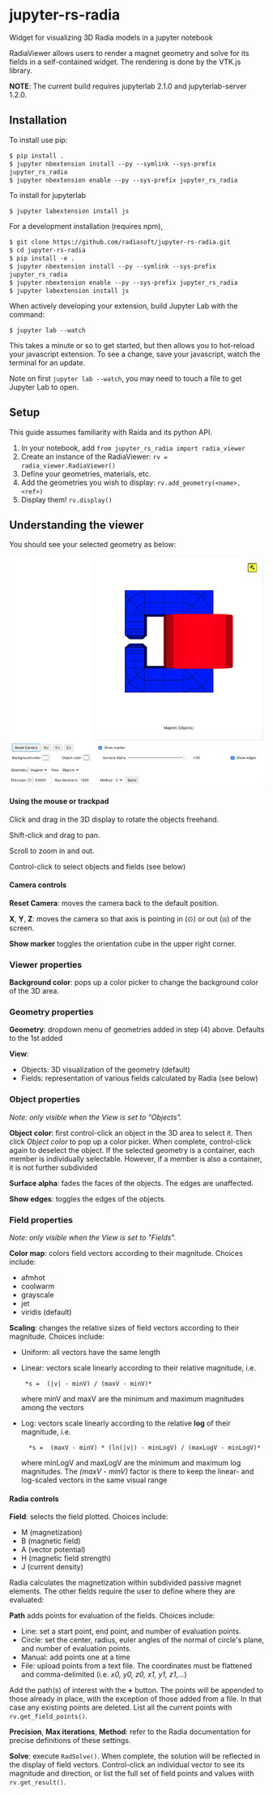 jupyter-rs-radia
===============================

Widget for visualizing 3D Radia models in a jupyter notebook

RadiaViewer allows users to render a magnet geometry and solve for its fields in a self-contained widget. The rendering is done by the VTK.js library.

**NOTE**: The current build requires jupyterlab 2.1.0 and jupyterlab-server 1.2.0. 

Installation
------------

To install use pip:

    $ pip install .
    $ jupyter nbextension install --py --symlink --sys-prefix jupyter_rs_radia
    $ jupyter nbextension enable --py --sys-prefix jupyter_rs_radia

To install for jupyterlab

    $ jupyter labextension install js

For a development installation (requires npm),

    $ git clone https://github.com/radiasoft/jupyter-rs-radia.git
    $ cd jupyter-rs-radia
    $ pip install -e .
    $ jupyter nbextension install --py --symlink --sys-prefix jupyter_rs_radia
    $ jupyter nbextension enable --py --sys-prefix jupyter_rs_radia
    $ jupyter labextension install js

When actively developing your extension, build Jupyter Lab with the command:

    $ jupyter lab --watch

This takes a minute or so to get started, but then allows you to hot-reload your javascript extension.
To see a change, save your javascript, watch the terminal for an update.

Note on first `jupyter lab --watch`, you may need to touch a file to get Jupyter Lab to open.

Setup
------------
This guide assumes familiarity with Raida and its python API.

1. In your notebook, add `from jupyter_rs_radia import radia_viewer`
2. Create an instance of the RadiaViewer: `rv = radia_viewer.RadiaViewer()`
3. Define your geometries, materials, etc.
4. Add the geometries you wish to display: `rv.add_geometry(<name>, <ref>)`
5. Display them! `rv.display()`

Understanding the viewer
------------
You should see your selected geometry as below:

![Radia_Example05](https://github.com/radiasoft/jupyter-rs-radia/blob/master/examples/Radia_Example05.png)

#### Using the mouse or trackpad
Click and drag in the 3D display to rotate the objects freehand.

Shift-click and drag to pan.

Scroll to zoom in and out.

Control-click to select objects and fields (see below)

#### Camera controls
**Reset Camera**: moves the camera back to the default position.

**X**, **Y**, **Z**: moves the camera so that axis is pointing in (&#8857;) or out (&#10683;) of the screen.

**Show marker** toggles the orientation cube in the upper right corner.

### Viewer properties
**Background color**: pops up a color picker to change the background color of the 3D area.

### Geometry properties
**Geometry**: dropdown menu of geometries added in step (4) above.  Defaults to the 1st added

**View**:
* Objects: 3D visualization of the geometry (default)
* Fields: representation of various fields calculated by Radia (see below)

### Object properties
*Note: only visible when the View is set to "Objects".*

**Object color**: first control-click an object in the 3D area to select it.  Then click *Object color* to pop up a
color picker.  When complete, control-click again to deselect the object.  If the selected geometry is a container,
each member is individually selectable. However, if a member is also a container, it is not further subdivided


**Surface alpha**: fades the faces of the objects.  The edges are unaffected.

**Show edges**: toggles the edges of the objects.

### Field properties
*Note: only visible when the View is set to "Fields".*

**Color map**: colors field vectors according to their magnitude. Choices include:
* afmhot
* coolwarm
* grayscale
* jet
* viridis (default)

**Scaling**: changes the relative sizes of field vectors according to their magnitude.  Choices include:
* Uniform: all vectors have the same length
* Linear: vectors scale linearly according to their relative magnitude, i.e.

       *s =  (|v| - minV) / (maxV - minV)*
       
    where minV and maxV are the minimum and maximum magnitudes among the vectors
    
* Log: vectors scale linearly according to the relative **log** of their magnitude, i.e.

        *s =  (maxV - minV) * (ln(|v|) - minLogV) / (maxLogV - minLogV)*
    
    where minLogV and maxLogV are the minimum and maximum log magnitudes. The *(maxV - minV)* factor is there to keep
    the linear- and log-scaled vectors in the same visual range
    
#### Radia controls
**Field**: selects the field plotted. Choices include:
* M (magnetization)
* B (magnetic field)
* A (vector potential)
* H (magnetic field strength)
* J (current density)

Radia calculates the magnetization within subdivided passive magnet elements. The other fields require the
user to define where they are evaluated:

**Path** adds points for evaluation of the fields. Choices include:
* Line: set a start point, end point, and number of evaluation points.
* Circle: set the center, radius, euler angles of the normal of circle's plane, and number of evaluation points.
* Manual: add points one at a time
* File: upload points from a text file.  The coordinates must be flattened and comma-delimited
(i.e. *x0, y0, z0, x1, y1, z1,...*)

Add the path(s) of interest with the **+** button.  The points will be appended to those already in place, with the
exception of those added from a file.  In that case any existing points are deleted.  List all the current points
with `rv.get_field_points()`.

**Precision**, **Max iterations**, **Method**: refer to the Radia documentation for precise definitions of these
settings.

**Solve**: execute `RadSolve()`.  When complete, the solution will be reflected in the display of field vectors.
Control-click an individual vector to see its magnitude and direction, or list the full set of field points and
values wiith `rv.get_result()`.


